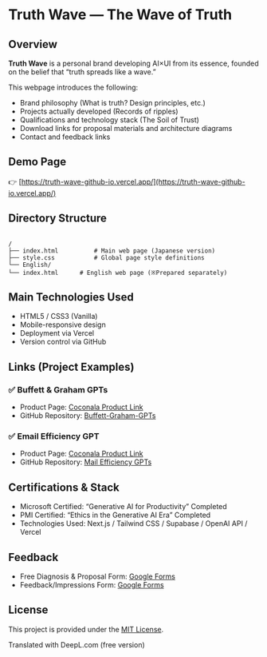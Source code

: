 # Truth Wave ― The Wave of Truth

## Overview

**Truth Wave** is a personal brand developing AI×UI from its essence, founded on the belief that “truth spreads like a wave.”

This webpage introduces the following:

- Brand philosophy (What is truth? Design principles, etc.)
- Projects actually developed (Records of ripples)
- Qualifications and technology stack (The Soil of Trust)
- Download links for proposal materials and architecture diagrams
- Contact and feedback links

## Demo Page

👉 [https://truth-wave-github-io.vercel.app/](https://truth-wave-github-io.vercel.app/)

## Directory Structure

```

/
├── index.html          # Main web page (Japanese version)
├── style.css           # Global page style definitions
└── English/
└── index.html      # English web page (※Prepared separately)

````

## Main Technologies Used

- HTML5 / CSS3 (Vanilla)
- Mobile-responsive design
- Deployment via Vercel
- Version control via GitHub

## Links (Project Examples)

### ✅ Buffett & Graham GPTs

- Product Page: [Coconala Product Link](https://coconala.com/contents_market/pictures/cmez6ftdz0sjh6m0h0xdbo1gs)
- GitHub Repository: [Buffett-Graham-GPTs](https://github.com/truthwave/Buffett-Graham-GPTs)

### ✅ Email Efficiency GPT

- Product Page: [Coconala Product Link](https://coconala.com/contents_market/pictures/cmf3ndqpl00xr6s0houn6itv9)
- GitHub Repository: [Mail Efficiency GPTs](https://github.com/truthwave/mail-efficiency-gpts)

## Certifications & Stack

- Microsoft Certified: “Generative AI for Productivity” Completed
- PMI Certified: “Ethics in the Generative AI Era” Completed
- Technologies Used: Next.js / Tailwind CSS / Supabase / OpenAI API / Vercel

## Feedback

* Free Diagnosis & Proposal Form: [Google Forms](https://docs.google.com/forms/d/1r7uBtmvtOOIvulyOCVvk0Qt0KayR9D6uQDYwsKX1pCo/viewform)
* Feedback/Impressions Form: [Google Forms](https://docs.google.com/forms/d/e/1FAIpQLSefO9WQEQOMclfzoi7WNjl75KvJwqH9Ku17lMqb1FxlHE2hjg/viewform?usp=header)

## License

This project is provided under the [MIT License](LICENSE).




Translated with DeepL.com (free version)
